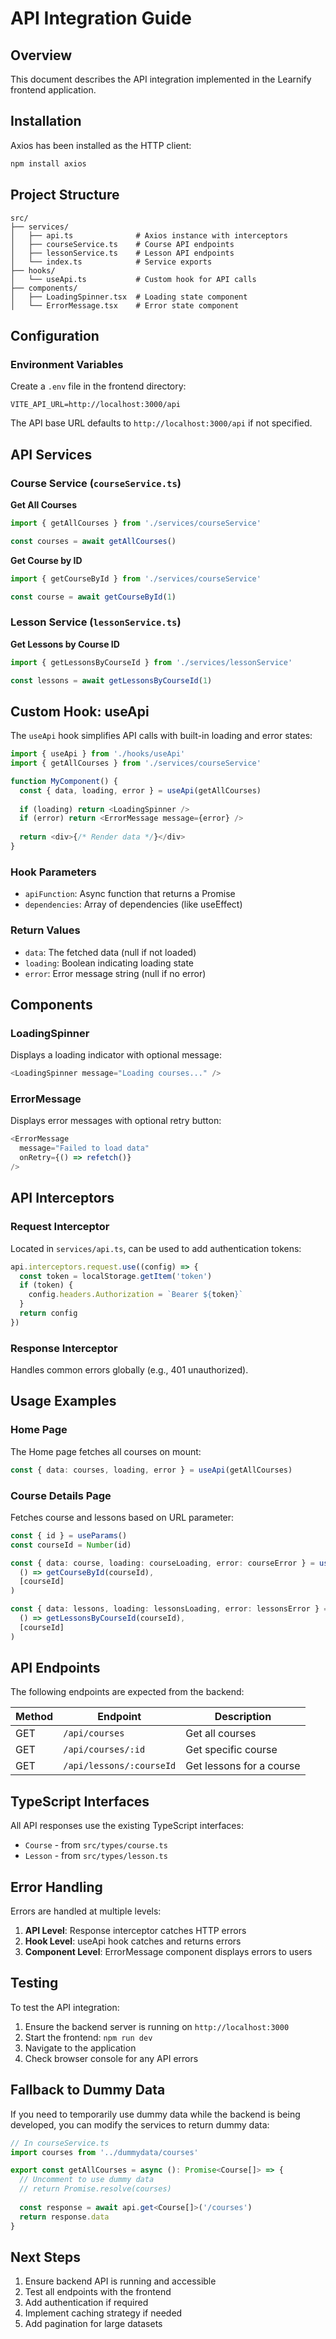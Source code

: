 # API Integration Guide

## Overview
This document describes the API integration implemented in the Learnify frontend application.

## Installation

Axios has been installed as the HTTP client:
```bash
npm install axios
```

## Project Structure

```
src/
├── services/
│   ├── api.ts              # Axios instance with interceptors
│   ├── courseService.ts    # Course API endpoints
│   ├── lessonService.ts    # Lesson API endpoints
│   └── index.ts            # Service exports
├── hooks/
│   └── useApi.ts           # Custom hook for API calls
├── components/
│   ├── LoadingSpinner.tsx  # Loading state component
│   └── ErrorMessage.tsx    # Error state component
```

## Configuration

### Environment Variables
Create a `.env` file in the frontend directory:

```env
VITE_API_URL=http://localhost:3000/api
```

The API base URL defaults to `http://localhost:3000/api` if not specified.

## API Services

### Course Service (`courseService.ts`)

**Get All Courses**
```typescript
import { getAllCourses } from './services/courseService'

const courses = await getAllCourses()
```

**Get Course by ID**
```typescript
import { getCourseById } from './services/courseService'

const course = await getCourseById(1)
```

### Lesson Service (`lessonService.ts`)

**Get Lessons by Course ID**
```typescript
import { getLessonsByCourseId } from './services/lessonService'

const lessons = await getLessonsByCourseId(1)
```

## Custom Hook: useApi

The `useApi` hook simplifies API calls with built-in loading and error states:

```typescript
import { useApi } from './hooks/useApi'
import { getAllCourses } from './services/courseService'

function MyComponent() {
  const { data, loading, error } = useApi(getAllCourses)
  
  if (loading) return <LoadingSpinner />
  if (error) return <ErrorMessage message={error} />
  
  return <div>{/* Render data */}</div>
}
```

### Hook Parameters
- `apiFunction`: Async function that returns a Promise
- `dependencies`: Array of dependencies (like useEffect)

### Return Values
- `data`: The fetched data (null if not loaded)
- `loading`: Boolean indicating loading state
- `error`: Error message string (null if no error)

## Components

### LoadingSpinner
Displays a loading indicator with optional message:

```typescript
<LoadingSpinner message="Loading courses..." />
```

### ErrorMessage
Displays error messages with optional retry button:

```typescript
<ErrorMessage 
  message="Failed to load data" 
  onRetry={() => refetch()} 
/>
```

## API Interceptors

### Request Interceptor
Located in `services/api.ts`, can be used to add authentication tokens:

```typescript
api.interceptors.request.use((config) => {
  const token = localStorage.getItem('token')
  if (token) {
    config.headers.Authorization = `Bearer ${token}`
  }
  return config
})
```

### Response Interceptor
Handles common errors globally (e.g., 401 unauthorized).

## Usage Examples

### Home Page
The Home page fetches all courses on mount:

```typescript
const { data: courses, loading, error } = useApi(getAllCourses)
```

### Course Details Page
Fetches course and lessons based on URL parameter:

```typescript
const { id } = useParams()
const courseId = Number(id)

const { data: course, loading: courseLoading, error: courseError } = useApi(
  () => getCourseById(courseId),
  [courseId]
)

const { data: lessons, loading: lessonsLoading, error: lessonsError } = useApi(
  () => getLessonsByCourseId(courseId),
  [courseId]
)
```

## API Endpoints

The following endpoints are expected from the backend:

| Method | Endpoint | Description |
|--------|----------|-------------|
| GET | `/api/courses` | Get all courses |
| GET | `/api/courses/:id` | Get specific course |
| GET | `/api/lessons/:courseId` | Get lessons for a course |

## TypeScript Interfaces

All API responses use the existing TypeScript interfaces:

- `Course` - from `src/types/course.ts`
- `Lesson` - from `src/types/lesson.ts`

## Error Handling

Errors are handled at multiple levels:

1. **API Level**: Response interceptor catches HTTP errors
2. **Hook Level**: useApi hook catches and returns errors
3. **Component Level**: ErrorMessage component displays errors to users

## Testing

To test the API integration:

1. Ensure the backend server is running on `http://localhost:3000`
2. Start the frontend: `npm run dev`
3. Navigate to the application
4. Check browser console for any API errors

## Fallback to Dummy Data

If you need to temporarily use dummy data while the backend is being developed, you can modify the services to return dummy data:

```typescript
// In courseService.ts
import courses from '../dummydata/courses'

export const getAllCourses = async (): Promise<Course[]> => {
  // Uncomment to use dummy data
  // return Promise.resolve(courses)
  
  const response = await api.get<Course[]>('/courses')
  return response.data
}
```

## Next Steps

1. Ensure backend API is running and accessible
2. Test all endpoints with the frontend
3. Add authentication if required
4. Implement caching strategy if needed
5. Add pagination for large datasets
